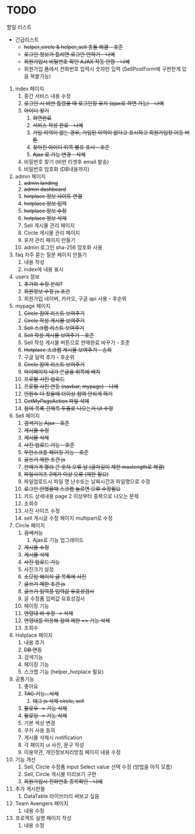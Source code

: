 # TODO

할일 리스트

- 긴급리스트
  - ~~helper_circle & helper_sell 충돌 해결 - 호준~~
  - ~~로그인 정보가 틀리면 로그인 안하기 - 나예~~
  - ~~회원가입시 비밀번호 확인 AJAX 작동 안함 - 나예~~
  - 회원가입 폼에서 전화번호 입력시 숫자만 입력 (SellPostForm에 구현한게 있음 복붙가능)

1. index 페이지
   1. 중간 서비스 내용 수정
   2. ~~로그인 시 비번 틀렸을 때 로그인창 유지 (ajax로 하면 가능) - 나예~~
   3. ~~아이디 찾기~~
      1. ~~화면완료~~
      2. ~~서비스 작성 완료 - 나예~~
      3. ~~가입 이력이 없는 경우, 가입된 이력이 없다고 표시하고 회원가입창 이동 버튼~~
      4. ~~찾아진 아이디 뒤쪽 별표 표시 - 호준~~
      5. ~~Ajax 로 기능 변경 - 삭제~~
   4. 비밀번호 찾기 (비번 리셋후 email 발송)
   5. 비밀번호 암호화 (DB내용까지)
2. admin 페이지
   1. ~~admin landing~~
   2. ~~admin dashboard~~
   3. ~~hotplace 정보 사이트 연결~~
   4. ~~hotplace 정보 입력~~
   5. ~~hotplace 정보 수정~~
   6. ~~hotplace 정보 삭제~~
   7. Sell 게시물 관리 페이지
   8. Circle 게시물 관리 페이지
   9. 유저 관리 페이지 만들기
   10. admin 로그인 sha-256 암호화 사용
3. faq 자주 묻는 질문 페이지 만들기
   1. 내용 작성
   2. index에 내용 표시
4. users 정보
   1. ~~추가와 수정 분리?~~
   2. ~~회원정보 수정 js 조건~~
   3. 회원가입 네이버, 카카오, 구글 api 사용 - 후순위
5. mypage 페이지
   1. ~~Circle 참여 리스트 보여주기~~
   2. ~~Circle 작성 게시물 보여주기~~
   3. ~~Sell 스크랩 리스트 보여주기~~
   4. ~~Sell 작성 게시물 보여주기 - 호준~~
   5. Sell 작성 게시물 버튼으로 판매완료 바꾸기 - 호준
   6. ~~Hotplace 스크랩 게시물 보여주기 - 송희~~
   7. 구글 달력 추가 - 후순위
   8. ~~Circle 참여 리스트 보여주기~~
   9. ~~마이페이지 내가 쓴글을 위쪽에 배치~~
   10. ~~프로필 사진 업로드~~
   11. ~~프로필 사진 연동 (navbar, mypage) - 나예~~
   12. ~~인원수 다 찼을때 더이상 참여 안되게 하기~~
   13. ~~GetMyPageAction 파일 삭제~~
   14. ~~참여 목록 긴제목 두줄로 나오는거 UI 수정~~
6. Sell 페이지
   1. ~~검색기능 Ajax - 호준~~
   2. ~~게시물 수정~~
   3. ~~게시물 삭제~~
   4. ~~사진 업로드 기능 - 호준~~
   5. ~~무한스크롤 페이징 기능 - 호준~~
   6. ~~글쓰기 제한 조건 js~~
   7. ~~판매가격 열라 큰 숫자 오류 남 (글자길이 제한 maxlength로 해결)~~
   8. ~~파일사이즈 2메가 이상 오류 (제한 필요)~~
   9. 파일업로드시 파일 명 난수또는 날짜시간과 파일명으로 수정
   10. ~~로그인 안했을때 스크랩 눌르면 오류 수정필요~~
   11. 카드 상세내용 page 2 이상부터 중복으로 나오는 문제
   12. 조회수
   13. 사진 사이즈 수정
   14. sell 게시글 수정 페이지 multipart로 수정
7. Circle 페이지
   1. ~~검색기능~~
      1. Ajax로 기능 업그레이드
   2. ~~게시물 수정~~
   3. ~~게시물 삭제~~
   4. ~~사진 업로드 기능~~
   5. 사진크기 설정
   6. ~~소모임 페이지 글 목록에 사진~~
   7. ~~글쓰기 제한 조건 js~~
   8. ~~글쓰기 입력폼 입력값 유효성검사~~
   9. 글 수정폼 입력값 유효성검사
   10. 페이징 기능
   11. ~~연령대 바 수정 -> 삭제~~
   12. ~~연령대를 이용해 참여 제한 => 기능 삭제~~
   13. 조회수
8. Hotplace 페이지
   1. 내용 추가
   2. ~~DB 연동~~
   3. 검색기능
   4. 페이징 기능
   5. 스크랩 기능 (helper_hotplace 필요)
9. 공통기능
   1. 좋아요
   2. ~~TAG 기능...삭제~~
      1. ~~태그 js 삭제 circle, sell~~
   3. ~~팔로우 -> 기능 삭제~~
   4. ~~팔로잉 -> 기능 삭제~~
   5. 기본 색상 변경
   6. 쿠키 사용 동의
   7. 게시물 삭제시 notification
   8. 각 페이지 ui 사진, 문구 작성
   9. 이용약관, 개인정보처리방침 페이지 내용 수정
10. 기능 개선
    1. Sell, Circle 수정폼 input Select value 선택 수정 (방법을 아직 모름)
    2. Sell, Circle 게시물 미리보기 구현
    3. ~~회원가입시 전화번호 중복확인 - 나예~~
11. 추가 게시판들
    1. DataTable 라이브러리 써보고 싶음
12. Team Avengers 페이지
    1. 내용 수정
13. 프로젝트 설명 페이지 작성
    1. 내용 수정
